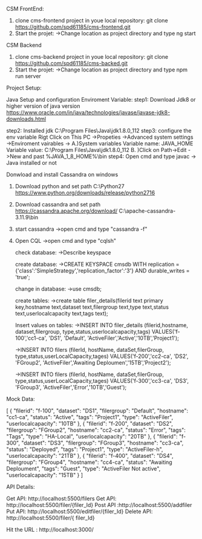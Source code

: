 CSM FrontEnd:
1. clone cms-frontend project in youe local repository:
		git clone https://github.com/spd61185/cms-frontend.git
2. Start the projet:
			->Change location as project directory and type 
				ng start
				
CSM Backend
1. clone cms-backend project in youe local repository:
		git clone https://github.com/spd61185/cms-backed.git
2. Start the projet:
			->Change location as project directory and type 
				npm run server		
		


Project Setup:

Java Setup and configuration Enviroment Variable:
step1: Download Jdk8 or higher version of java version
		https://www.oracle.com/in/java/technologies/javase/javase-jdk8-downloads.html
		
step2: Installed jdk
		C:\Program Files\Java\jdk1.8.0_112
step3: configure the env variable
		Rigt Click on This PC ->Propeties ->Advanced system settings ->Enviroment vairables ->
		A.)System variables
			Variable name: JAVA_HOME
			Variable value: C:\Program Files\Java\jdk1.8.0_112
		B. )Click on Path->Edit ->New and past 
			%JAVA_1_8_HOME%\bin
step4: Open cmd and type javac -> Java installed or not		


	
Donwload and install Cassandra on windows
1. Download python and set path
	C:\Python27
    https://www.python.org/downloads/release/python2716

2. Download cassandra and set path
	https://cassandra.apache.org/download/
	C:\apache-cassandra-3.11.9\bin
3. start cassandra
	->open cmd and type "cassandra -f"
4. Open CQL
	->open cmd and type "cqlsh"
	
	check database:
	->Describe keyspace
	
	create database:
	->CREATE KEYSPACE cmsdb WITH replication = {'class':'SimpleStrategy','replication_factor':'3'} AND durable_writes = 'true';
	
	change in database:
	->use cmsdb;
	
	create tables:
	->create table filer_details(filerid text primary key,hostname text,dataset text,filergroup text,type text,status text,userlocalcapacity text,tags text);
	
	Insert values on tables:
	->INSERT INTO filer_details (filerid,hostname, dataset,filergroup, type,status,userlocalcapacity,tags) VALUES('f-100','cc1-ca', 'DS1', 'Default', 'ActiveFiler','Active','10TB','Project1');
	
	->INSERT INTO filers (filerId, hostName, dataSet,filerGroup, type,status,userLocalCapacity,tages) VALUES('f-200','cc2-ca', 'DS2', 'FGroup2', 'ActiveFiler','Awaiting Deploumen','15TB','Project2');
	
    ->INSERT INTO filers (filerId, hostName, dataSet,filerGroup, type,status,userLocalCapacity,tages) VALUES('f-300','cc3-ca', 'DS3', 'FGroup3', 'ActiveFiler','Error','10TB','Guest');
			

Mock Data:

[
	{
	"filerid": "f-100",
	"dataset": "DS1",
	"filergroup": "Default",
	"hostname": "cc1-ca",
	"status": "Active",
	"tags": "Project1",
	"type": "ActiveFiler",
	"userlocalcapacity": "10TB"
	},
	{
	"filerid": "f-200",
	"dataset": "DS2",
	"filergroup": "FGroup2",
	"hostname": "cc2-ca",
	"status": "Error",
	"tags": "Tags",
	"type": "HA-Local",
	"userlocalcapacity": "20TB"
	},
	{
	"filerid": "f-300",
	"dataset": "DS3",
	"filergroup": "FGroup3",
	"hostname": "cc3-ca",
	"status": "Deployed",
	"tags": "Project1",
	"type": "ActiveFiler-h",
	"userlocalcapacity": "21TB"
	},
	{
	"filerid": "f-400",
	"dataset": "DS4",
	"filergroup": "FGroup4",
	"hostname": "cc4-ca",
	"status": "Awaiting Deploument",
	"tags": "Guest",
	"type": "ActiveFiler Not active",
	"userlocalcapacity": "15TB"
	}
]

API Details:

Get API: http://localhost:5500/filers
Get API: http://localhost:5500/filer/{filer_Id}
Post API :http://localhost:5500/addfiler
Put API: http://localhost:5500/editfiler/{filer_Id}
Delete API: http://localhost:5500/filer/{ filer_Id}


Hit the URL : http://localhost:3000/

	


		
